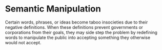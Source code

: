 # Semantic Manipulation

Certain words, phrases, or ideas become taboo insocieties due to their negative definitions. When these definitions prevent governments or corporations from their goals, they may side step the problem by redefining words to manipulate the public into accepting something they otherwise would not accept.
